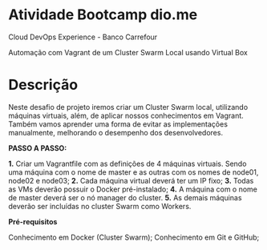 # Atividade Bootcamp dio.me

Cloud DevOps Experience - Banco Carrefour

Automação com Vagrant de um Cluster Swarm Local usando Virtual Box

# **Descrição**

Neste desafio de projeto iremos criar um Cluster Swarm local, utilizando máquinas virtuais, além, de aplicar nossos conhecimentos em Vagrant. Também vamos aprender uma forma de evitar as implementações manualmente, melhorando o desempenho dos desenvolvedores.

**PASSO A PASSO:**

**1.** Criar um Vagrantfile com as definições de 4 máquinas virtuais. Sendo uma máquina com o nome de master e as outras com os nomes de node01, node02 e node03; 
**2.** Cada máquina virtual deverá ter um IP fixo; 
**3.** Todas as VMs deverão possuir o Docker pré-instalado; 
**4.** A máquina com o nome de master deverá ser o nó manager do cluster. 
**5.** As demais máquinas deverão ser incluídas no cluster Swarm como Workers. 

**Pré-requisitos**

Conhecimento em Docker (Cluster Swarm);
Conhecimento em Git e GitHub;